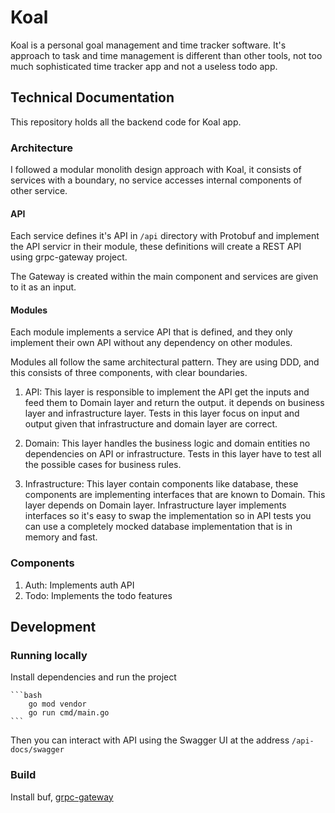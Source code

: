 # Koal

Koal is a personal goal management and time tracker software. It's approach to task and time management is different than other tools, not too much sophisticated time tracker app and not a useless todo app.

## Technical Documentation

This repository holds all the backend code for Koal app.

### Architecture

I followed a modular monolith design approach with Koal, it consists of services with a boundary, no service accesses internal components of other service.

#### API

Each service defines it's API in `/api` directory with Protobuf and implement the API servicr in their module, these definitions will create a REST API using grpc-gateway project.

The Gateway is created within the main component and services are given to it as an input.

#### Modules

Each module implements a service API that is defined, and they only implement their own API without any dependency on other modules.

Modules all follow the same architectural pattern. They are using DDD, and this consists of three components, with clear boundaries.

1. API: This layer is responsible to implement the API get the inputs and feed them to Domain layer and return the output. it depends on business layer and infrastructure layer. Tests in this layer focus on input and output given that infrastructure and domain layer are correct.

2. Domain: This layer handles the business logic and domain entities no dependencies on API or infrastructure. Tests in this layer have to test all the possible cases for business rules.

3. Infrastructure: This layer contain components like database, these components are implementing interfaces that are known to Domain. This layer depends on Domain layer. Infrastructure layer implements interfaces so it's easy to swap the implementation so in API tests you can use a completely mocked database implementation that is in memory and fast.

### Components

1. Auth: Implements auth API
2. Todo: Implements the todo features

## Development

### Running locally

Install dependencies and run the project

    ```bash
        go mod vendor
        go run cmd/main.go
    ```
Then you can interact with API using the Swagger UI at the address `/api-docs/swagger`

### Build

Install buf, [grpc-gateway](https://github.com/grpc-ecosystem/grpc-gateway#installation)
